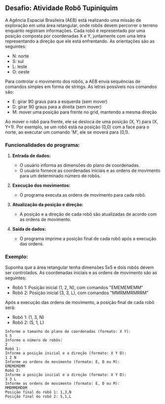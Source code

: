 ## Desafio: Atividade Robô Tupiniquim

A Agência Espacial Brasileira (AEB) está realizando uma missão de exploração em uma área retangular, onde robôs devem percorrer o terreno enquanto registram informações. Cada robô é representado por uma posição composta por coordenadas X e Y, juntamente com uma letra representando a direção que ele está enfrentando. As orientações são as seguintes: 

- N: norte
- S: sul
- L: leste
- O: oeste

Para controlar o movimento dos robôs, a AEB envia sequências de comandos simples em forma de strings. As letras possíveis nos comandos são:

- E: girar 90 graus para a esquerda (sem mover)
- D: girar 90 graus para a direita (sem mover)
- M: mover uma posição para frente no grid, mantendo a mesma direção

Ao mover o robô para frente, ele se desloca de uma posição (X, Y) para (X, Y+1). Por exemplo, se um robô está na posição (0,0) com a face para o norte, ao executar um comando 'M', ele se moverá para (0,1).

### Funcionalidades do programa:

1. **Entrada de dados:**
    - O usuário informa as dimensões do plano de coordenadas.
    - O usuário fornece as coordenadas iniciais e as ordens de movimento para um determinado número de robôs.

2. **Execução dos movimentos:**
    - O programa executa as ordens de movimento para cada robô.

3. **Atualização da posição e direção:**
    - A posição e a direção de cada robô são atualizadas de acordo com as ordens de movimento.

4. **Saída de dados:**
    - O programa imprime a posição final de cada robô após a execução das ordens.

### Exemplo:

Suponha que a área retangular tenha dimensões 5x5 e dois robôs devem ser controlados. As coordenadas iniciais e as ordens de movimento são as seguintes:

- Robô 1: Posição inicial (1, 2, N), com comandos "EMEMEMEMM"
- Robô 2: Posição inicial (3, 3, L), com comandos "MMRMMRMRRM"

Após a execução das ordens de movimento, a posição final de cada robô será:

- Robô 1: (1, 3, N)
- Robô 2: (5, 1, L)

```
Informe o tamanho do plano de coordenadas (formato: X Y):
5 5
Informe o número de robôs:
2
Robô 1:
Informe a posição inicial e a direção (formato: X Y D):
1 2 N
Informe as ordens de movimento (formato: E, D ou M):
EMEMEMEMM
Robô 2:
Informe a posição inicial e a direção (formato: X Y D):
3 3 L
Informe as ordens de movimento (formato: E, D ou M):
MMDMMDMDDM
Posição final do robô 1: 1,3,N
Posição final do robô 2: 5,1,L
``` 

